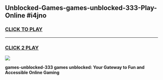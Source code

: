 
## Unblocked-Games-games-unblocked-333-Play-Online #i4jno
<h3>
<a href="https://news.freeplayer.one?title=games-unblocked-333&ref=3">CLICK TO PLAY</a></h3>
<hr>

<h3>
<a href="https://news.freeplayer.one?title=games-unblocked-333&ref=3">CLICK 2 PLAY</a>
  
</h3>

<a href="https://news.freeplayer.one?title=games-unblocked-333&ref=3"><img src="https://clearcache.store/games.png"></a>


**games-unblocked-333 games unblocked: Your Gateway to Fun and Accessible Online Gaming**
